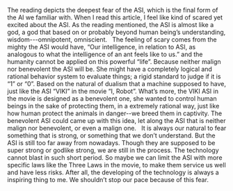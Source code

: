 
The reading depicts the deepest fear of the ASI, which is the final form of the AI we familiar with. When I read this article, I feel like kind of scared yet excited about the ASI. As the reading mentioned, the ASI is almost like a god, a god that based on or probably beyond human being’s understanding, wisdom---omnipotent, omniscient. 
 
The feeling of scary comes from the mighty the ASI would have, “Our intelligence, in relation to ASI, as analogous to what the intelligence of an ant feels like to us.” and the humanity cannot be applied on this powerful “life”. Because neither malign nor benevolent the ASI will be. She might have a completely logical and rational behavior system to evaluate things; a rigid standard to judge if it is “1” or “0”. Based on the natural of dualism that a machine supposed to have, just like the ASI “VIKI” in the movie “I, Robot”. What’s more, the VIKI ASI in the movie is designed as a benevolent one, she wanted to control human beings in the sake of protecting them, in a extremely rational way, just like how human protect the animals in danger--we breed them in captivity. The benevolent ASI could came up with this idea, let along the ASI that is neither malign nor benevolent, or even a malign one.
 
It is always our natural to fear something that is strong, or something that we don’t understand. But the ASI is still too far away from nowadays. Though they are supposed to be super strong or godlike strong, we are still in the process. The technology cannot blast in such short period. So maybe we can limit the ASI with more specific laws like the Three Laws in the movie, to make them service us well and have less risks. After all, the developing of the technology is always a inspiring thing to me. We shouldn’t stop our pace because of this fear. 
